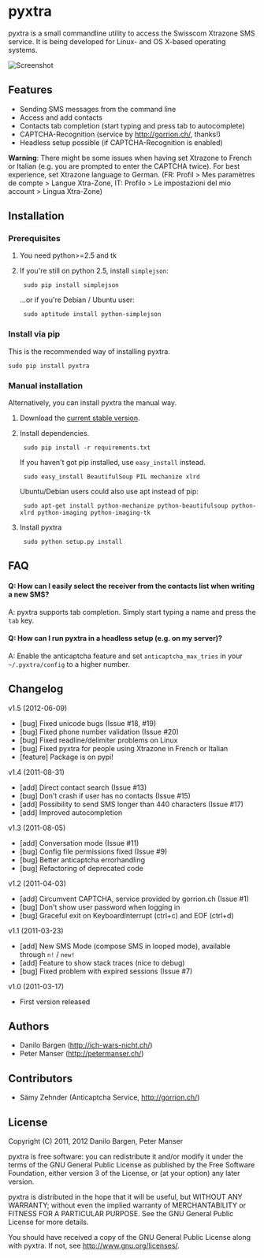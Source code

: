 pyxtra
======

pyxtra is a small commandline utility to access the Swisscom Xtrazone SMS service. It is being developed for Linux- and OS X-based operating systems.

![Screenshot](https://github.com/gwrtheyrn/pyxtra/raw/master/screenshot.png)


Features
--------

- Sending SMS messages from the command line
- Access and add contacts
- Contacts tab completion (start typing and press tab to autocomplete)
- CAPTCHA-Recognition (service by http://gorrion.ch/, thanks!)
- Headless setup possible (if CAPTCHA-Recognition is enabled)

**Warning**: There might be some issues when having set Xtrazone to
French or Italian (e.g. you are prompted to enter the CAPTCHA twice).
For best experience, set Xtrazone language to German.
(FR: Profil > Mes paramètres de compte > Langue Xtra-Zone,
IT: Profilo > Le impostazioni del mio account > Lingua Xtra-Zone)


Installation
------------

### Prerequisites

1. You need python>=2.5 and tk

1. If you're still on python 2.5, install `simplejson`:

        sudo pip install simplejson

    ...or if you're Debian / Ubuntu user:

        sudo aptitude install python-simplejson

### Install via pip

This is the recommended way of installing pyxtra.

    sudo pip install pyxtra

### Manual installation

Alternatively, you can install pyxtra the manual way.

1. Download the [current stable version](https://github.com/gwrtheyrn/pyxtra/zipball/stable).

1. Install dependencies. 

        sudo pip install -r requirements.txt

    If you haven't got pip installed, use `easy_install` instead.

        sudo easy_install BeautifulSoup PIL mechanize xlrd

    Ubuntu/Debian users could also use apt instead of pip:

        sudo apt-get install python-mechanize python-beautifulsoup python-xlrd python-imaging python-imaging-tk

1. Install pyxtra

        sudo python setup.py install


FAQ
---

#### Q: How can I easily select the receiver from the contacts list when writing a new SMS?
A: pyxtra supports tab completion. Simply start typing a name and press the `tab` key.

#### Q: How can I run pyxtra in a headless setup (e.g. on my server)?
A: Enable the anticaptcha feature and set `anticaptcha_max_tries` in your `~/.pyxtra/config` to a higher number.


Changelog
---------

v1.5 (2012-06-09)

- [bug] Fixed unicode bugs (Issue #18, #19)
- [bug] Fixed phone number validation (Issue #20)
- [bug] Fixed readline/delimiter problems on Linux
- [bug] Fixed pyxtra for people using Xtrazone in French or Italian
- [feature] Package is on pypi!

v1.4 (2011-08-31)

- [add] Direct contact search (Issue #13)
- [bug] Don't crash if user has no contacts (Issue #15)
- [add] Possibility to send SMS longer than 440 characters (Issue #17)
- [add] Improved autocompletion

v1.3 (2011-08-05)

- [add] Conversation mode (Issue #11)
- [bug] Config file permissions fixed (Issue #9)
- [bug] Better anticaptcha errorhandling
- [bug] Refactoring of deprecated code

v1.2 (2011-04-03)

- [add] Circumvent CAPTCHA, service provided by gorrion.ch (Issue #1)
- [bug] Don't show user password when logging in
- [bug] Graceful exit on KeyboardInterrupt (ctrl+c) and EOF (ctrl+d)

v1.1 (2011-03-23)

- [add] New SMS Mode (compose SMS in looped mode), available through `n!` / `new!`
- [add] Feature to show stack traces (nice to debug)
- [bug] Fixed problem with expired sessions (Issue #7)

v1.0 (2011-03-17)

- First version released


Authors
-------

- Danilo Bargen (http://ich-wars-nicht.ch/)
- Peter Manser (http://petermanser.ch/)


Contributors
------------

- Sämy Zehnder (Anticaptcha Service, http://gorrion.ch/)


License
-------

Copyright (C) 2011, 2012 Danilo Bargen, Peter Manser

pyxtra is free software: you can redistribute it and/or modify
it under the terms of the GNU General Public License as published by
the Free Software Foundation, either version 3 of the License, or
(at your option) any later version.

pyxtra is distributed in the hope that it will be useful,
but WITHOUT ANY WARRANTY; without even the implied warranty of
MERCHANTABILITY or FITNESS FOR A PARTICULAR PURPOSE. See the
GNU General Public License for more details.

You should have received a copy of the GNU General Public License
along with pyxtra. If not, see http://www.gnu.org/licenses/.
